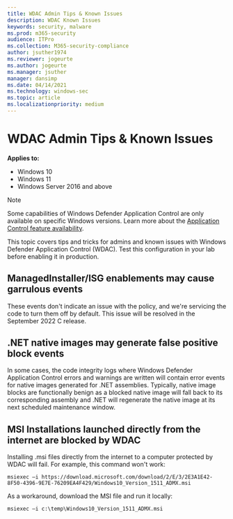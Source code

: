 ```yaml
---
title: WDAC Admin Tips & Known Issues
description: WDAC Known Issues
keywords: security, malware
ms.prod: m365-security
audience: ITPro
ms.collection: M365-security-compliance
author: jsuther1974
ms.reviewer: jogeurte
ms.author: jogeurte
ms.manager: jsuther
manager: dansimp
ms.date: 04/14/2021
ms.technology: windows-sec
ms.topic: article
ms.localizationpriority: medium
---
```


# WDAC Admin Tips & Known Issues

**Applies to:**


- Windows 10
- Windows 11
- Windows Server 2016 and above

>[!NOTE]
>Some capabilities of Windows Defender Application Control are only available on specific Windows versions. Learn more about the [Application Control feature availability](/windows/security/threat-protection/windows-defender-application-control/feature-availability).

This topic covers tips and tricks for admins and known issues with Windows Defender Application Control (WDAC). Test this configuration in your lab before enabling it in production.

## ManagedInstaller/ISG enablements may cause garrulous events

These events don't indicate an issue with the policy, and we're servicing the code to turn them off by default.  This issue will be resolved in the September 2022 C release.

## .NET native images may generate false positive block events

In some cases, the code integrity logs where Windows Defender Application Control errors and warnings are written will contain error events for native images generated for .NET assemblies. Typically, native image blocks are functionally benign as a blocked native image will fall back to its corresponding assembly and .NET will regenerate the native image at its next scheduled maintenance window.

## MSI Installations launched directly from the internet are blocked by WDAC

Installing .msi files directly from the internet to a computer protected by WDAC will fail.
For example, this command won't work:

```console
msiexec –i https://download.microsoft.com/download/2/E/3/2E3A1E42-8F50-4396-9E7E-76209EA4F429/Windows10_Version_1511_ADMX.msi
```

As a workaround, download the MSI file and run it locally:

```console
msiexec –i c:\temp\Windows10_Version_1511_ADMX.msi  
```
